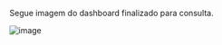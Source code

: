 Segue imagem do dashboard finalizado para consulta.

![image](https://github.com/GabrielDiniz17/Excel-Dashboard-SQL/assets/146299338/a9a7174c-726f-4e8e-84a2-7e9e1038a98c)
